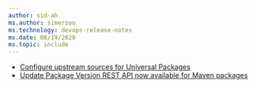 ```yaml
---
author: sid-ah
ms.author: simerzou
ms.technology: devops-release-notes
ms.date: 08/19/2020
ms.topic: include
---
```


- [Configure upstream sources for Universal Packages](#configure-upstream-sources-for-universal-packages)
- [Update Package Version REST API now available for Maven packages](#update-package-version-rest-api-now-available-for-maven-packages)
